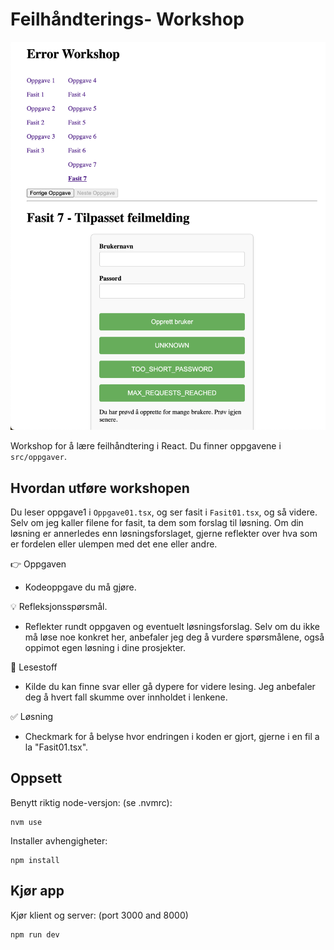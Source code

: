 # Feilhåndterings- Workshop

![Screenshot workshop](./screenshot_workshop.png)

Workshop for å lære feilhåndtering i React. Du finner oppgavene i `src/oppgaver`.

## Hvordan utføre workshopen

Du leser oppgave1 i `Oppgave01.tsx`, og ser fasit i `Fasit01.tsx`, og så videre. Selv om jeg kaller filene for fasit, ta dem som forslag til løsning. Om din løsning er annerledes enn løsningsforslaget, gjerne reflekter over hva som er fordelen eller ulempen med det ene eller andre.

👉 Oppgaven

- Kodeoppgave du må gjøre.

💡 Refleksjonsspørsmål.

- Reflekter rundt oppgaven og eventuelt løsningsforslag. Selv om du ikke må løse noe konkret her, anbefaler jeg deg å vurdere spørsmålene, også oppimot egen løsning i dine prosjekter.

📖 Lesestoff

- Kilde du kan finne svar eller gå dypere for videre lesing. Jeg anbefaler deg å hvert fall skumme over innholdet i lenkene.

✅ Løsning

- Checkmark for å belyse hvor endringen i koden er gjort, gjerne i en fil a la "Fasit01.tsx".

## Oppsett

Benytt riktig node-versjon: (se .nvmrc):

```
nvm use
```

Installer avhengigheter:

```
npm install
```

## Kjør app

Kjør klient og server: (port 3000 and 8000)

```
npm run dev
```
